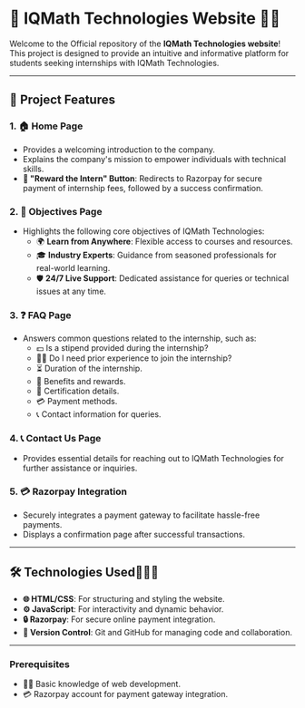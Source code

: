# 🌟 IQMath Technologies Website 🚀🌟  

Welcome to the Official repository of the **IQMath Technologies website**! This project is designed to provide an intuitive and informative platform for students seeking internships with IQMath Technologies.  

---

## 📌 **Project Features**  

### 1. 🏠 **Home Page**  
- Provides a welcoming introduction to the company.  
- Explains the company's mission to empower individuals with technical skills.  
- **🎯 "Reward the Intern" Button**: Redirects to Razorpay for secure payment of internship fees, followed by a success confirmation.  

### 2. 🎯 **Objectives Page**  
- Highlights the following core objectives of IQMath Technologies:  
  - 🌍 **Learn from Anywhere**: Flexible access to courses and resources.  
  - 🎓 **Industry Experts**: Guidance from seasoned professionals for real-world learning.  
  - 🛡️ **24/7 Live Support**: Dedicated assistance for queries or technical issues at any time.  

### 3. ❓ **FAQ Page**  
- Answers common questions related to the internship, such as:  
   - 💵 Is a stipend provided during the internship?
  - 🧑‍💻 Do I need prior experience to join the internship?  
  - ⏳ Duration of the internship. 
  - 🎁 Benefits and rewards.  
  - 📜 Certification details. 
  - 💳 Payment methods. 
  - 📞 Contact information for queries. 

### 4. 📞 **Contact Us Page**  
- Provides essential details for reaching out to IQMath Technologies for further assistance or inquiries.  

### 5. 💳 **Razorpay Integration**  
- Securely integrates a payment gateway to facilitate hassle-free payments.  
- Displays a confirmation page after successful transactions.  

---

## 🛠️ **Technologies Used👩🏻‍💻**  

- **🌐 HTML/CSS**: For structuring and styling the website.  
- **⚙️ JavaScript**: For interactivity and dynamic behavior.  
- **🔒 Razorpay**: For secure online payment integration.  
- **📂 Version Control**: Git and GitHub for managing code and collaboration.  

---



### Prerequisites  
- 🧑‍💻 Basic knowledge of web development.  
- 💳 Razorpay account for payment gateway integration.  

